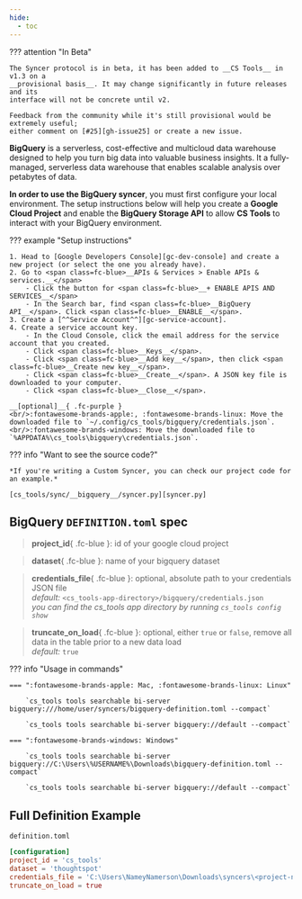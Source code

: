 ```yaml
---
hide:
  - toc
---
```


??? attention "In Beta"

    The Syncer protocol is in beta, it has been added to __CS Tools__ in v1.3 on a
    __provisional basis__. It may change significantly in future releases and its
    interface will not be concrete until v2.

    Feedback from the community while it's still provisional would be extremely useful;
    either comment on [#25][gh-issue25] or create a new issue.

__BigQuery__ is a serverless, cost-effective and multicloud data warehouse designed to help you turn big data into valuable business insights. It a fully-managed, serverless data warehouse that enables scalable analysis over petabytes of data.

<span class=fc-coral>__In order to use the BigQuery syncer__</span>, you must first configure your local environment. The setup instructions below will help you create a __Google Cloud Project__ and enable the __BigQuery Storage API__ to allow __CS Tools__ to interact with your BigQuery environment.

??? example "Setup instructions"

    1. Head to [Google Developers Console][gc-dev-console] and create a new project (or select the one you already have).
    2. Go to <span class=fc-blue>__APIs & Services > Enable APIs & services.__</span>
        - Click the button for <span class=fc-blue>__+ ENABLE APIS AND SERVICES__</span>
        - In the Search bar, find <span class=fc-blue>__BigQuery API__</span>. Click <span class=fc-blue>__ENABLE__</span>.
    3. Create a [^^Service Account^^][gc-service-account].
    4. Create a service account key.
        - In the Cloud Console, click the email address for the service account that you created.
        - Click <span class=fc-blue>__Keys__</span>.
        - Click <span class=fc-blue>__Add key__</span>, then click <span class=fc-blue>__Create new key__</span>.
        - Click <span class=fc-blue>__Create__</span>. A JSON key file is downloaded to your computer.
        - Click <span class=fc-blue>__Close__</span>.
    
    __[optional]__{ .fc-purple }
    <br/>:fontawesome-brands-apple:, :fontawesome-brands-linux: Move the downloaded file to `~/.config/cs_tools/bigquery/credentials.json`.
    <br/>:fontawesome-brands-windows: Move the downloaded file to `%APPDATA%\cs_tools\bigquery\credentials.json`.


??? info "Want to see the source code?"
    
    *If you're writing a Custom Syncer, you can check our project code for an example.*

    [cs_tools/sync/__bigquery__/syncer.py][syncer.py]


## BigQuery `DEFINITION.toml` spec

> __project_id__{ .fc-blue }: id of your google cloud project

> __dataset__{ .fc-blue }: name of your bigquery dataset

> __credentials_file__{ .fc-blue }: <span class=fc-coral>optional</span>, absolute path to your credentials JSON file
<br/>*<span class=fc-mint>default</span>:* `<cs_tools-app-directory>/bigquery/credentials.json`
<br/>*you can find the cs_tools app directory by running `cs_tools config show`*

> __truncate_on_load__{ .fc-blue }: <span class=fc-coral>optional</span>, either `true` or `false`, remove all data in the table prior to a new data load
<br/>*<span class=fc-mint>default</span>:* `true`


??? info "Usage in commands"

    === ":fontawesome-brands-apple: Mac, :fontawesome-brands-linux: Linux"

        `cs_tools tools searchable bi-server bigquery:///home/user/syncers/bigquery-definition.toml --compact`

        `cs_tools tools searchable bi-server bigquery://default --compact`

    === ":fontawesome-brands-windows: Windows"

        `cs_tools tools searchable bi-server bigquery://C:\Users\%USERNAME%\Downloads\bigquery-definition.toml --compact`

        `cs_tools tools searchable bi-server bigquery://default --compact`


## Full Definition Example

`definition.toml`
```toml
[configuration]
project_id = 'cs_tools'
dataset = 'thoughtspot'
credentials_file = 'C:\Users\NameyNamerson\Downloads\syncers\<project-name>.json'
truncate_on_load = true
```

[gh-issue25]: https://github.com/thoughtspot/cs_tools/issues/25
[syncer.py]: https://github.com/thoughtspot/cs_tools/blob/master/cs_tools/sync/bigquery/syncer.py
[gc-dev-console]: https://console.cloud.google.com/apis/dashboard
[gc-service-account]: https://cloud.google.com/docs/authentication/getting-started#creating_a_service_account

